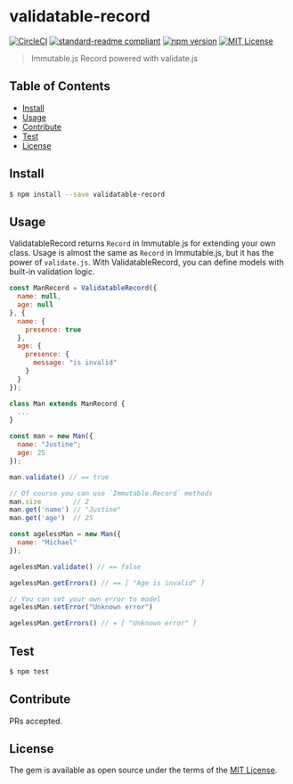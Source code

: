 # validatable-record
[![CircleCI](https://dl.circleci.com/status-badge/img/gh/IzumiSy/validatable-record/tree/master.svg?style=svg)](https://dl.circleci.com/status-badge/redirect/gh/IzumiSy/validatable-record/tree/master)
[![standard-readme compliant](https://img.shields.io/badge/standard--readme-OK-green.svg?style=flat-square)](https://github.com/RichardLitt/standard-readme)
[![npm version](https://badge.fury.io/js/validatable-record.svg)](https://badge.fury.io/js/validatable-record)
[![MIT License](http://img.shields.io/badge/license-MIT-blue.svg?style=flat)](LICENSE)
> Immutable.js Record powered with validate.js

## Table of Contents
- [Install](README.md#Install)
- [Usage](README.md#Usage)
- [Contribute](README.md#Contribute)
- [Test](README.md#Test)
- [License](README.md#License)

## Install
```bash
$ npm install --save validatable-record
```

## Usage
ValidatableRecord returns `Record` in Immutable.js for extending your own class. Usage is almost the same as `Record` in Immutable.js, but it has the power of `validate.js`. With ValidatableRecord, you can define models with built-in validation logic.
```js
const ManRecord = ValidatableRecord({
  name: null,
  age: null
}, {
  name: {
    presence: true
  },
  age: {
    presence: {
      message: "is invalid"
    }
  }
});

class Man extends ManRecord {
  ...
}

const man = new Man({
  name: "Justine";
  age: 25
});

man.validate() // == true

// Of course you can use `Immutable.Record` methods
man.size        // 2
man.get('name') // "Justine"
man.get('age')  // 25

const agelessMan = new Man({
  name: "Michael"
});

agelessMan.validate() // == false

agelessMan.getErrors() // == [ "Age is invalid" ]

// You can set your own error to model
agelessMan.setError("Unknown error")

agelessMan.getErrors() // = [ "Unknown error" ]
```

## Test
```bash
$ npm test
```

## Contribute
PRs accepted.

## License
The gem is available as open source under the terms of the [MIT License](http://opensource.org/licenses/MIT).
